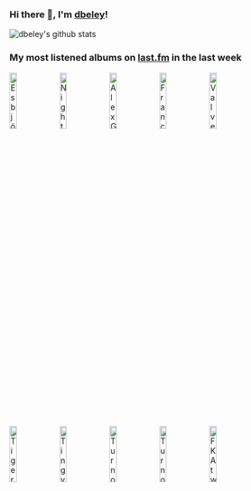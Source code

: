 ### Hi there 👋, I'm [dbeley](https://dbeley.ovh/en)!

![dbeley's github stats](https://github-readme-stats.vercel.app/api?username=dbeley)

### My most listened albums on [last.fm](https://www.last.fm/user/d_beley) in the last week

[<img src='https://lastfm.freetls.fastly.net/i/u/300x300/f2382e5dff7e47ec9480b2368e5f4380.jpg' width='16%' height='16%' alt='Esbjörn Svensson Trio - Retrospective - The Very Best of E.S.T.'>](https://www.last.fm/music/esbj%25c3%25b6rn%2bsvensson%2btrio/retrospective%2b-%2bthe%2bvery%2bbest%2bof%2be.s.t.)&nbsp;
[<img src='https://lastfm.freetls.fastly.net/i/u/300x300/3c21500f663448861944d23279228a8f.jpg' width='16%' height='16%' alt='Nightwish - Century Child'>](https://www.last.fm/music/nightwish/century%2bchild)&nbsp;
[<img src='https://lastfm.freetls.fastly.net/i/u/300x300/aae5d6e8190f62aeb6482c6f01798996.jpg' width='16%' height='16%' alt='Alex G - God Save the Animals'>](https://www.last.fm/music/alex%2bg/god%2bsave%2bthe%2banimals)&nbsp;
[<img src='https://lastfm.freetls.fastly.net/i/u/300x300/a9f71d1e60b264012007b9a6e74d9581.jpg' width='16%' height='16%' alt='Franck Avitabile - Short Stories'>](https://www.last.fm/music/franck%2bavitabile/short%2bstories)&nbsp;
[<img src='https://lastfm.freetls.fastly.net/i/u/300x300/3f1306ad4ce1471db50fa1764be862da.jpg' width='16%' height='16%' alt='Valve Studio Orchestra - Fight Songs: The Music Of Team Fortress 2'>](https://www.last.fm/music/valve%2bstudio%2borchestra/fight%2bsongs%253a%2bthe%2bmusic%2bof%2bteam%2bfortress%2b2)&nbsp;
<br>
[<img src='https://lastfm.freetls.fastly.net/i/u/300x300/1d9b95436caa48e0b663587b922d12c8.jpg' width='16%' height='16%' alt='Tiger Trap - Tiger Trap'>](https://www.last.fm/music/tiger%2btrap/tiger%2btrap)&nbsp;
[<img src='https://lastfm.freetls.fastly.net/i/u/300x300/55481fd44edf4852c8625285fee044b4.png' width='16%' height='16%' alt='Tingvall Trio - Vattensaga'>](https://www.last.fm/music/tingvall%2btrio/vattensaga)&nbsp;
[<img src='https://lastfm.freetls.fastly.net/i/u/300x300/13c32953ff36527b52346e0d00827337.png' width='16%' height='16%' alt='Turnover - Magnolia'>](https://www.last.fm/music/turnover/magnolia)&nbsp;
[<img src='https://lastfm.freetls.fastly.net/i/u/300x300/0bc8948eb2c1ed4fc91ecdf067d9ae73.jpg' width='16%' height='16%' alt='Turnover - Peripheral Vision'>](https://www.last.fm/music/turnover/peripheral%2bvision)&nbsp;
[<img src='https://lastfm.freetls.fastly.net/i/u/300x300/38d948783315f9d1b34d182944213ce3.jpg' width='16%' height='16%' alt='FKA twigs - MAGDALENE'>](https://www.last.fm/music/fka%2btwigs/magdalene)&nbsp;
<br>
